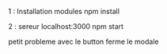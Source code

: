 1 : Installation modules
    npm install

2 : sereur localhost:3000
    npm start

petit probleme avec le button ferme le modale 